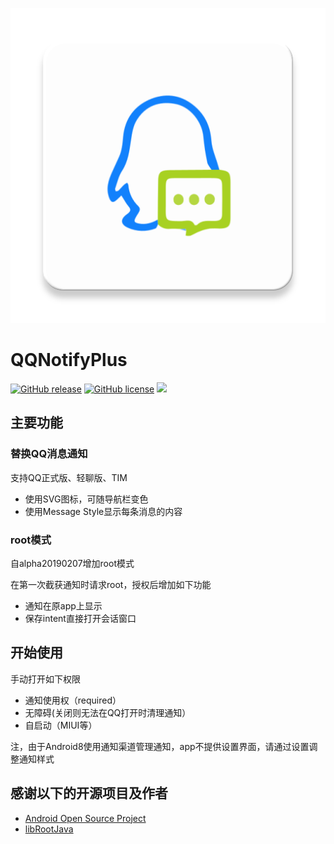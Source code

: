 ![icon](./app/src/main/ic_launcher-web.png)
# QQNotifyPlus
[![GitHub release](	https://img.shields.io/github/release-pre/ekibun/QQNotifyPlus.svg)](https://github.com/ekibun/QQNotifyPlus)
[![GitHub license](	https://img.shields.io/github/license/ekibun/QQNotifyPlus.svg)](https://github.com/ekibun/QQNotifyPlus)
![](https://img.shields.io/github/downloads/ekibun/QQNotifyPlus/total.svg) 
## 主要功能
### 替换QQ消息通知
支持QQ正式版、轻聊版、TIM
- 使用SVG图标，可随导航栏变色
- 使用Message Style显示每条消息的内容
### root模式
自alpha20190207增加root模式

在第一次截获通知时请求root，授权后增加如下功能
- 通知在原app上显示
- 保存intent直接打开会话窗口 
## 开始使用
手动打开如下权限
- 通知使用权（required）
- 无障碍(关闭则无法在QQ打开时清理通知）
- 自启动（MIUI等）

注，由于Android8使用通知渠道管理通知，app不提供设置界面，请通过设置调整通知样式 
## 感谢以下的开源项目及作者
- [Android Open Source Project](http://source.android.com/)
- [libRootJava](https://github.com/Chainfire/librootjava)
